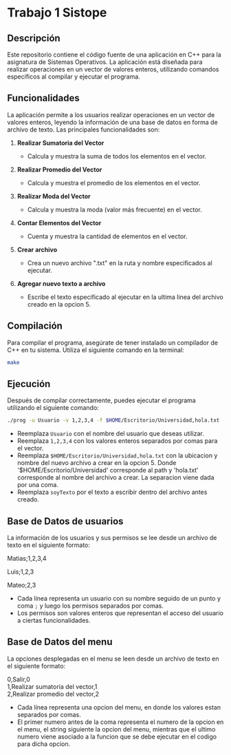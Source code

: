 # Trabajo 1 Sistope

## Descripción

Este repositorio contiene el código fuente de una aplicación en C++ para la asignatura de Sistemas Operativos. La aplicación está diseñada para realizar operaciones en un vector de valores enteros, utilizando comandos específicos al compilar y ejecutar el programa.

## Funcionalidades

La aplicación permite a los usuarios realizar operaciones en un vector de valores enteros, leyendo la información de una base de datos en forma de archivo de texto. Las principales funcionalidades son:

1. **Realizar Sumatoria del Vector**
   - Calcula y muestra la suma de todos los elementos en el vector.

2. **Realizar Promedio del Vector**
   - Calcula y muestra el promedio de los elementos en el vector.

3. **Realizar Moda del Vector**
   - Calcula y muestra la moda (valor más frecuente) en el vector.

4. **Contar Elementos del Vector**
   - Cuenta y muestra la cantidad de elementos en el vector.
  
5. **Crear archivo**
   - Crea un nuevo archivo ".txt" en la ruta y nombre especificados al ejecutar.

6. **Agregar nuevo texto a archivo**
   - Escribe el texto especificado al ejecutar en la ultima linea del archivo creado en la opcion 5.


## Compilación

Para compilar el programa, asegúrate de tener instalado un compilador de C++ en tu sistema. Utiliza el siguiente comando en la terminal:

```bash
make
```


## Ejecución

Después de compilar correctamente, puedes ejecutar el programa utilizando el siguiente comando:

```bash
./prog -u Usuario -v 1,2,3,4 -f $HOME/Escritorio/Universidad,hola.txt -t soyTexto
```

- Reemplaza `Usuario` con el nombre del usuario que deseas utilizar.
- Reemplaza `1,2,3,4` con los valores enteros separados por comas para el vector.
- Reemplaza `$HOME/Escritorio/Universidad,hola.txt` con la ubicacion y nombre del nuevo archivo a crear en la opcion 5. Donde '$HOME/Escritorio/Universidad' corresponde al path y 'hola.txt' corresponde al nombre del archivo a crear. La separacion viene dada por una coma.
- Reemplaza `soyTexto` por el texto a escribir dentro del archivo antes creado.

## Base de Datos de usuarios

La información de los usuarios y sus permisos se lee desde un archivo de texto en el siguiente formato:

Matias;1,2,3,4  

Luis;1,2,3  

Mateo;2,3


- Cada línea representa un usuario con su nombre seguido de un punto y coma `;` y luego los permisos separados por comas.
- Los permisos son valores enteros que representan el acceso del usuario a ciertas funcionalidades.

## Base de Datos del menu
La opciones desplegadas en el menu se leen desde un archivo de texto en el siguiente formato:

0,Salir,0  
1,Realizar sumatoria del vector,1  
2,Realizar promedio del vector,2  



- Cada línea representa una opcion del menu, en donde los valores estan separados por comas.
- El primer numero antes de la coma representa el numero de la opcion en el menu, el string siguiente la opcion del menu, mientras que el ultimo numero viene asociado a la funcion que se debe ejecutar en el codigo para dicha opcion.

